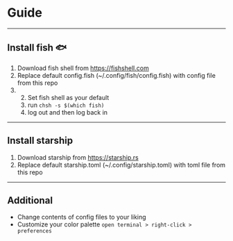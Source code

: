 # Guide
---
## Install fish 🐟
1. Download fish shell from https://fishshell.com 
2. Replace default config.fish (~/.config/fish/config.fish) with config file from this repo
3. 2. Set fish shell as your default 
   1. run `chsh -s $(which fish)`
   2. log out and then log back in
---
## Install starship
1. Download starship from https://starship.rs
2. Replace default starship.toml (~/.config/starship.toml) with toml file from this repo
---
## Additional
- Change contents of config files to your liking
- Customize your color palette 
  `open terminal > right-click > preferences
`



